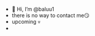 - 👋 Hi, I’m @baluu1
- there is no way to contact me😏
- upcoming 💀
- 

<!---
baluu1/baluu1 is a ✨ special ✨ repository because its `README.md` (this file) appears on your GitHub profile.
You can click the Preview link to take a look at your changes.
--->
